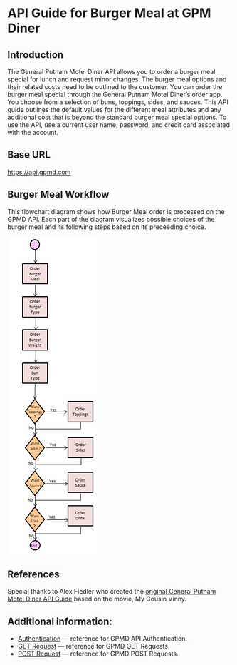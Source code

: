 # API Guide for Burger Meal at GPM Diner

## Introduction
The General Putnam Motel Diner API allows you to order a burger meal special for lunch and request minor changes. The burger meal options and their related costs need to be outlined to the customer. You can order the burger meal special through the General Putnam Motel Diner’s order app. You choose from a selection of buns, toppings, sides, and sauces. 
This API guide outlines the default values for the different meal attributes and any additional cost that is beyond the standard burger meal special options. To use the API, use a current user name, password, and credit card associated with the account.

## Base URL  
https://api.gpmd.com  


## Burger Meal Workflow
This flowchart diagram shows how Burger Meal order is processed on the GPMD API. Each part of the diagram visualizes possible choices of the burger meal and its following steps based on its preceeding choice. 

![Flowchart Diagram](FlowchartF.PNG)

## References  
Special thanks to Alex Fiedler who created the [original General Putnam Motel Diner API Guide](https://www.linkedin.com/feed/update/urn:li:activity:6626465471241732096/) based on the movie, My Cousin Vinny.


## Additional information:  
* [Authentication](authentication.md) &mdash; reference for GPMD API Authentication. 
* [GET Request](get-request.md) &mdash; reference for GPMD GET Requests. 
* [POST Request](post-request.md) &mdash; reference for GPMD POST Requests. 






